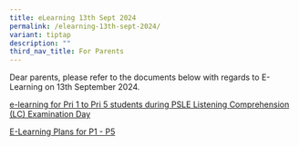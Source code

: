 ```yaml
---
title: eLearning 13th Sept 2024
permalink: /elearning-13th-sept-2024/
variant: tiptap
description: ""
third_nav_title: For Parents
---
```

<p>Dear parents, please refer to the documents below with regards to E-Learning
on 13th September 2024.</p>
<p></p>
<p><a href="/files/vetted_PGVP_274_e_learning_2024_PSLE_LC_day.pdf" rel="noopener nofollow" target="_blank">e-learning for Pri 1 to Pri 5 students during PSLE Listening Comprehension (LC) Examination Day</a>
</p>
<p></p>
<p><a href="/files/Final_2024_PSLE_LC_Day_e_learning___BL_P1_to_P5_Plan.pdf" rel="noopener nofollow" target="_blank">E-Learning Plans for P1 - P5</a>
</p>